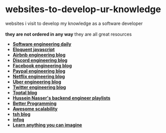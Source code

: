 # websites-to-develop-ur-knowledge
websites i visit to develop my knowledge as a software developer  
<br />
**they are not ordered in any way** they are all great resources

* **[Software engineering daily](https://softwareengineeringdaily.com)**
* **[Eloquent javascript](https://eloquentjavascript.net/)**
* **[Airbnb engineering blog](https://medium.com/airbnb-engineering)**
* **[Discord engineering blog](https://blog.discord.com/tagged/engineering)**
* **[Facebook engineering blog](https://engineering.fb.com)**
* **[Paypal engineering blog](https://medium.com/paypal-engineering)**
* **[Netflix engineering blog](https://netflixtechblog.com)**
* **[Uber engineering blog](https://eng.uber.com)**
* **[Twitter engineering blog](https://blog.twitter.com/engineering/en_us.html)**
* **[Toptal blog](https://www.toptal.com/developers/blog)**
* **[Hussein Nasser's backend engineer playlists](https://www.husseinnasser.com/p/software-engineering-videos.html)**
* **[Better Programming](https://betterprogramming.pub)**
* **[Awesome scalability](http://awesome-scalability.com)**
* **[tsh blog](https://tsh.io/blog/)**
* **[infoq](https://www.infoq.com)**
* **[Learn anything you can imagine](https://www.tutorialspoint.com/tutorialslibrary.htm)**
